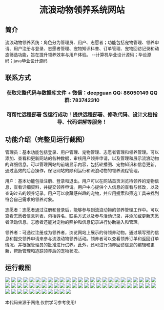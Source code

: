 <p><h1 align="center">流浪动物领养系统网站</h1></p>

## 简介
流浪动物领养系统：角色分为管理员、用户、志愿者；功能包括宠物管理、领养申请、用户注册与登录、志愿者管理、宠物知识科普、订单管理、宠物回访记录和动态筛选功能，旨在提升领养效率与用户体验。    --计算机毕业设计源码；毕设源码；java毕业设计源码


## 联系方式
<p><h3 align="center">获取完整代码与数据库文件 + 微信：deepguan QQ: 86050149 QQ群: 783742310</h3></p>
<p><h3 align="center">可帮忙远程部署 包运行成功！提供远程部署、修改代码、设计文档指导、代码讲解等服务！</h3></p>

## 功能介绍（完整见运行截图）
管理员：基本功能包括登录、用户管理、宠物管理、志愿者管理和领养管理。可以添加、查看和更新网站的各种数据，审核用户领养申请，以及管理和展示流浪动物的详细信息。可以管理网站的前端显示内容，包括轮播图、宠物知识和信息更新。通过高效的后台操作，保证网站的顺利运行和流浪动物的领养流程管理。

用户：基本功能包括注册、登录和退出。用户可以在网站首页浏览待领养的宠物信息，查看详细资料，并提交领养申请。用户中心提供个人信息的查看与修改，以及查询过去的领养记录。用户可以收藏感兴趣的宠物，并应用搜索和筛选工具来找到符合自己需求的领养对象。

志愿者：志愿者通过注册和登录后，能够参与到流浪动物的领养管理工作中。可以查看志愿者信息列表，包括姓名、联系方式以及参与活动记录，并添加或更新志愿者活动信息。志愿者还能对宠物的照护和信息记录进行协助输入和管理。

领养者：可通过注册成为领养者，浏览网站上展示的待领养动物。通过填写预约信息和提交领养申请来参与流浪动物领养活动。领养者可以查看领养订单和返回订单情况，并根据管理员的批准进行试养。此外，还可进行领养回访信息的编辑和更新，帮助管理和追踪领养后的宠物状况。


## 运行截图
![](img/001.jpg)
![](img/002.jpg)
![](img/003.jpg)
![](img/004.jpg)
![](img/005.jpg)
![](img/006.jpg)
![](img/007.jpg)
![](img/008.jpg)
![](img/009.jpg)
![](img/010.jpg)
![](img/011.jpg)
![](img/012.jpg)
![](img/013.jpg)
![](img/014.jpg)
![](img/015.jpg)
![](img/016.jpg)
![](img/017.jpg)
![](img/018.jpg)
![](img/019.jpg)
![](img/020.jpg)
![](img/021.jpg)
![](img/022.jpg)
![](img/023.jpg)
![](img/024.jpg)
![](img/025.jpg)
![](img/026.jpg)
![](img/027.jpg)
![](img/028.jpg)
![](img/029.jpg)
![](img/030.jpg)
![](img/031.jpg)
![](img/032.jpg)
![](img/033.jpg)
![](img/034.jpg)
![](img/035.jpg)
![](img/036.jpg)
![](img/037.jpg)
![](img/038.jpg)
![](img/039.jpg)
![](img/040.jpg)
![](img/041.jpg)
![](img/042.jpg)
![](img/043.jpg)
![](img/044.jpg)
![](img/045.jpg)
![](img/046.jpg)
![](img/047.jpg)
![](img/048.jpg)
![](img/049.jpg)
![](img/050.jpg)
![](img/051.jpg)
![](img/052.jpg)
![](img/053.jpg)
![](img/054.jpg)
![](img/055.jpg)
![](img/056.jpg)
![](img/057.jpg)
![](img/058.jpg)
![](img/059.jpg)
![](img/060.jpg)
![](img/061.jpg)

<p>本代码来源于网络,仅供学习参考使用!</p>
